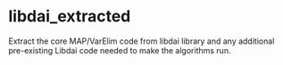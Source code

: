 # libdai_extracted
Extract the core MAP/VarElim code from libdai library and any additional pre-existing Libdai code needed to make the algorithms run. 
